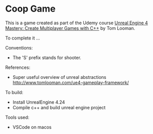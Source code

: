 # Coop Game
This is a game created as part of the Udemy course [Unreal Engine 4 Mastery: Create Multiplayer Games with C++](https://www.udemy.com/unrealengine-cpp/) by Tom Looman.

To complete it ...

Conventions: 
* The 'S' prefix stands for shooter.

References:
* Super useful overview of unreal abstractions http://www.tomlooman.com/ue4-gameplay-framework/

To build:
* Install UnrealEngine 4.24
* Compile c++ and build unreal engine project

Tools used:
* VSCode on macos